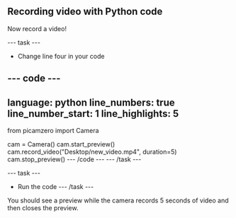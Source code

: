 ## Recording video with Python code

Now record a video!

--- task ---
- Change line four in your code

--- code ---
---
language: python
line_numbers: true
line_number_start: 1
line_highlights: 5
---
from picamzero import Camera

cam = Camera()
cam.start_preview()
cam.record_video("Desktop/new_video.mp4", duration=5)
cam.stop_preview()
--- /code ---
--- /task ---

--- task ---
- Run the code
--- /task ---

You should see a preview while the camera records 5 seconds of video and then closes the preview.

